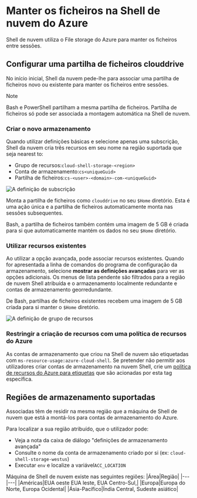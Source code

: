 # <a name="persist-files-in-azure-cloud-shell"></a>Manter os ficheiros na Shell de nuvem do Azure
Shell de nuvem utiliza o File storage do Azure para manter os ficheiros entre sessões.

## <a name="set-up-a-clouddrive-file-share"></a>Configurar uma partilha de ficheiros clouddrive
No início inicial, Shell da nuvem pede-lhe para associar uma partilha de ficheiros novo ou existente para manter os ficheiros entre sessões.

> [!NOTE]
> Bash e PowerShell partilham a mesma partilha de ficheiros. Partilha de ficheiros só pode ser associada a montagem automática na Shell de nuvem.

### <a name="create-new-storage"></a>Criar o novo armazenamento

Quando utilizar definições básicas e selecione apenas uma subscrição, Shell da nuvem cria três recursos em seu nome na região suportada que seja nearest to:
* Grupo de recursos:`cloud-shell-storage-<region>`
* Conta de armazenamento:`cs<uniqueGuid>`
* Partilha de ficheiros:`cs-<user>-<domain>-com-<uniqueGuid>`

![A definição de subscrição](../articles/cloud-shell/media/persisting-shell-storage/basic-storage.png)

Monta a partilha de ficheiros como `clouddrive` no seu `$Home` diretório. Esta é uma ação única e a partilha de ficheiros automaticamente monta nas sessões subsequentes. 

Bash, a partilha de ficheiros também contém uma imagem de 5 GB é criada para si que automaticamente mantém os dados no seu `$Home` diretório. 

### <a name="use-existing-resources"></a>Utilizar recursos existentes

Ao utilizar a opção avançada, pode associar recursos existentes. Quando for apresentada a linha de comandos do programa de configuração da armazenamento, selecione **mostrar as definições avançadas** para ver as opções adicionais. Os menus de lista pendente são filtrados para a região de nuvem Shell atribuída e o armazenamento localmente redundante e contas de armazenamento georredundante.

De Bash, partilhas de ficheiros existentes recebem uma imagem de 5 GB criada para si manter o `$Home` diretório.

![A definição de grupo de recursos](../articles/cloud-shell/media/persisting-shell-storage/advanced-storage.png)

### <a name="restrict-resource-creation-with-an-azure-resource-policy"></a>Restringir a criação de recursos com uma política de recursos do Azure
As contas de armazenamento que criou na Shell de nuvem são etiquetadas com `ms-resource-usage:azure-cloud-shell`. Se pretender não permitir aos utilizadores criar contas de armazenamento na nuvem Shell, crie um [política de recursos do Azure para etiquetas](https://docs.microsoft.com/azure/azure-resource-manager/resource-manager-policy-tags) que são acionadas por esta tag específica.

## <a name="supported-storage-regions"></a>Regiões de armazenamento suportadas
Associadas têm de residir na mesma região que a máquina de Shell de nuvem que está a montá-los para contas de armazenamento do Azure.

Para localizar a sua região atribuído, que o utilizador pode:
* Veja a nota da caixa de diálogo "definições de armazenamento avançada"
* Consulte o nome da conta de armazenamento criado por si (ex: `cloud-shell-storage-westus`)
* Executar `env` e localize a variável`ACC_LOCATION`

Máquina de Shell de nuvem existe nas seguintes regiões:
|Área|Região|
|---|---|
|Américas|EUA oeste EUA leste, EUA Centro-Sul,|
|Europa|Europa do Norte, Europa Ocidental|
|Ásia-Pacífico|Índia Central, Sudeste asiático|

